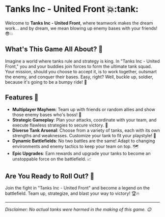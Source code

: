 # Tanks Inc - United Front :boom::tank:

Welcome to **Tanks Inc - United Front**, where teamwork makes the dream work... and by dream, we mean blowing up enemy bases with your friends! :sunglasses::boom:

## What's This Game All About? :thinking:
Imagine a world where tanks rule and strategy is king. In "Tanks Inc - United Front," you and your buddies join forces to form the ultimate tank squad. Your mission, should you choose to accept it, is to work together, outsmart the enemy, and conquer their bases. Easy, right? Well, buckle up, soldier, because it's going to be a bumpy ride! :roller_coaster:

## Features :star2:
- **Multiplayer Mayhem**: Team up with friends or random allies and show those enemy bases who's boss! :muscle:
- **Strategic Gameplay**: Plan your attacks, coordinate with your team, and execute flawless strategies to secure victory. :brain:
- **Diverse Tank Arsenal**: Choose from a variety of tanks, each with its own strengths and weaknesses. Customize your tank to fit your playstyle! :mechanical_arm:
- **Dynamic Battlefields**: No two battles are the same! Adapt to changing environments and enemy tactics to keep your team on top. :world_map:
- **Epic Upgrades**: Earn rewards and upgrade your tanks to become an unstoppable force on the battlefield. :chart_with_upwards_trend:

## Are You Ready to Roll Out? :rocket:
Join the fight in "Tanks Inc - United Front" and become a legend on the battlefield. Team up, strategize, and blast your way to victory! :trophy::fire:

---

*Disclaimer: No actual tanks were harmed in the making of this game. :wink:*
